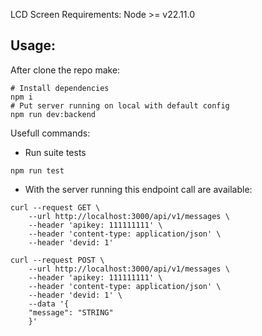 LCD Screen 
Requirements:
Node >= v22.11.0

## Usage:

After clone the repo make:
```
# Install dependencies
npm i
# Put server running on local with default config
npm run dev:backend
```

Usefull commands:

- Run suite tests
```
npm run test 
```


- With the server running this endpoint call are available:
```
curl --request GET \
    --url http://localhost:3000/api/v1/messages \
    --header 'apikey: 111111111' \
    --header 'content-type: application/json' \
    --header 'devid: 1'
````


```
curl --request POST \
    --url http://localhost:3000/api/v1/messages \
    --header 'apikey: 111111111' \
    --header 'content-type: application/json' \
    --header 'devid: 1' \
    --data '{
    "message": "STRING"
    }'
```
